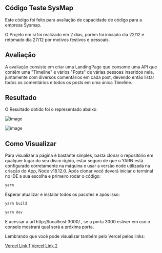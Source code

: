 ## Código Teste SysMap

Este código foi feito para avaliação de capacidade de código para a empresa Sysmap.

O Projeto em sí foi realizado em 2 dias, porém foi iniciado dia 22/12 e retomado dia 27/12 por motivos festivos e pessoais.

## Avaliação

A avaliação consiste em criar uma LandingPage que consome uma API que contêm uma "Timeline" e vários "Posts" de várias pessoas inseridos nela, juntamente com diversos comentários em cada post, devendo então listar todos os comentários e todos os posts em uma única Timeline.

## Resultado

O Resultado obtido foi o representado abaixo:

![image](https://user-images.githubusercontent.com/78921702/209745746-c83ffff9-14dc-4175-b22a-d987d419a82a.png)

![image](https://user-images.githubusercontent.com/78921702/209745791-32f88a64-8b77-4cdb-9c44-9c117cbc3201.png)

## Como Visualizar

Para visualizar a página é bastante simples, basta clonar o repositório em qualquer lugar do seu disco rígido, estar seguro de que o YARN está configurado corretamente na máquina e usar a versão node utilizada na criação do App, Node v18.12.0. Após clonar você deverá iniciar o terminal no IDE a sua escolha e primeiro rodar o código:

```bash
yarn
```

Esperar atualizar e instalar todos os pacotes e após isso:

```bash
yarn build

yarn dev
```

E acessar a url http://localhost:3000/ , se a porta 3000 estiver em uso o console mostrará qual será a próxima porta.

Lembrando que você pode visualizar também pelo Vercel pelos links:

[Vercel Link 1](https://sysmap.vercel.app/)
[Vercel Link 2](https://sysmap-omarbahmad.vercel.app/)

